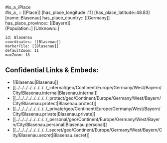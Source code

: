 ﻿---
location: [48.83,11] 
mapzoom: [7,12] 
mapmarker: city 
type: City
tags:
- geo/City


SpocWebEntityId: 29224
isDeleted: false
confidential: public

---
#is_a_/Place  
#is_a_ :: [[Place]] 
[has_place_longitude::11] 
[has_place_latitude::48.83] 
[name::Blasenau] 
has_place_country:: [[Germany]]  
has_place_province:: [[Bayern]]  
[Population::] 
[Unknown::] 


```leaflet
id: Blasenau
coordinates: [[Blasenau]] 
markerFile: [[Blasenau]] 
defaultZoom: 11 
maxZoom: 18
```


## Confidential Links & Embeds: 
- [[Blasenau|Blasenau]]  
- [[../../../../../../../../_internal/geo/Continent/Europe/Germany/West/Bayern/City/Blasenau.internal|Blasenau.internal]] 
- [[../../../../../../../../_protect/geo/Continent/Europe/Germany/West/Bayern/City/Blasenau.protect|Blasenau.protect]] 
- [[../../../../../../../../_private/geo/Continent/Europe/Germany/West/Bayern/City/Blasenau.private|Blasenau.private]] 
- [[../../../../../../../../_personal/geo/Continent/Europe/Germany/West/Bayern/City/Blasenau.personal|Blasenau.personal]] 
- [[../../../../../../../../_secret/geo/Continent/Europe/Germany/West/Bayern/City/Blasenau.secret|Blasenau.secret]] 
